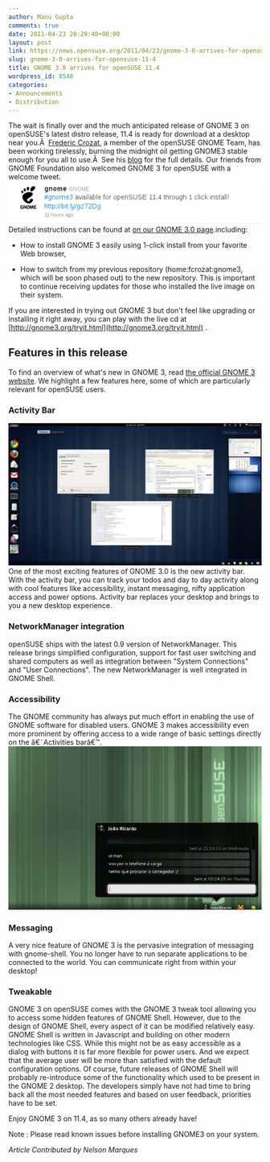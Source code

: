 ```yaml
---
author: Manu Gupta
comments: true
date: 2011-04-23 20:29:40+00:00
layout: post
link: https://news.opensuse.org/2011/04/23/gnome-3-0-arrives-for-opensuse-11-4/
slug: gnome-3-0-arrives-for-opensuse-11-4
title: GNOME 3.0 arrives for openSUSE 11.4
wordpress_id: 8548
categories:
- Announcements
- Distribution
---
```


The wait is finally over and the much anticipated release of GNOME 3 on openSUSE's latest distro release, 11.4 is ready for download at a desktop near you.Â  [Frederic Crozat](http://blog.crozat.net/), a member of the openSUSE GNOME Team, has been working tirelessly, burning the midnight oil getting GNOME3 stable enough for you all to use.Â  See his [blog](http://goo.gl/EwL5C) for the full details. Our friends from GNOME Foundation also welcomed GNOME 3 for openSUSE with a welcome tweet.
[](http://news.opensuse.org/2011/04/23/gnome-3-0-arrives-for-opensuse-11-4/gnome-3/)[](http://news.opensuse.org/2011/04/23/gnome-3-0-arrives-for-opensuse-11-4/gnome-4/)[![](/wp-content/uploads/2011/04/gnome1.png)](http://news.opensuse.org/2011/04/23/gnome-3-0-arrives-for-opensuse-11-4/gnome-4/)<!-- more -->
Detailed instructions can be found at [on our GNOME 3.0 page](http://en.opensuse.org/openSUSE:GNOME_3.0).including:



	
  * How to install GNOME 3 easily using 1-click install from your favorite Web browser,

	
  * How to switch from my previous repository (home:fcrozat:gnome3, which will be soon phased out) to the new repository. This is important to continue receiving updates for those who installed the live image on their system.


If you are interested in trying out GNOME 3 but don't feel like upgrading or installing it right away, you can play with the live cd at [http://gnome3.org/tryit.html](http://gnome3.org/tryit.html) .


## Features in this release


To find an overview of what's new in GNOME 3, read [the official GNOME 3 website](http://www.gnome3.org). We highlight a few features here, some of which are particularly relevant for openSUSE users.


### Activity Bar


[![GNOME 3 Activities](/wp-content/uploads/2011/04/g3-activities.jpg)](http://news.opensuse.org/2011/04/23/gnome-3-0-arrives-for-opensuse-11-4/g3-activities/)One of the most exciting features of GNOME 3.0 is the new activity bar. With the activity bar, you can track your todos and day to day activity along with cool features like accessibility, instant messaging, nifty application access and power options. Activity bar replaces your desktop and brings to you a new desktop experience.


### NetworkManager integration


openSUSE ships with the latest 0.9 version of NetworkManager. This release brings simplified configuration, support for fast user switching and shared computers as well as integration between "System Connections" and "User Connections". The new NetworkManager is well integrated in GNOME Shell.


### Accessibility


The GNOME community has always put much effort in enabling the use of GNOME software for disabled users. GNOME 3 makes accessibility even more prominent by offering access to a wide range of basic settings directly on the â€˜Activities barâ€™.
[![](/wp-content/uploads/2011/04/Screenshot-2.png)](http://news.opensuse.org/2011/04/23/gnome-3-0-arrives-for-opensuse-11-4/screenshot-2/)


### Messaging


A very nice feature of GNOME 3 is the pervasive integration of messaging with gnome-shell. You no longer have to run separate applications to be connected to the world. You can communicate right from within your desktop!


### Tweakable


GNOME 3 on openSUSE comes with the GNOME 3 tweak tool allowing you to access some hidden features of GNOME Shell. However, due to the design of GNOME Shell, every aspect of it can be modified relatively easy. GNOME Shell is written in Javascript and building on other modern technologies like CSS. While this might not be as easy accessible as a dialog with buttons it is far more flexible for power users. And we expect that the average user will be more than satisfied with the default configuration options. Of course, future releases of GNOME Shell will probably re-introduce some of the functionality which used to be present in the GNOME 2 desktop. The developers simply have not had time to bring back all the most needed features and based on user feedback, priorities have to be set.

Enjoy GNOME 3 on 11.4, as so many others already have!

Note : Please read known issues before installing GNOME3 on your system.

_Article Contributed by Nelson Marques_
